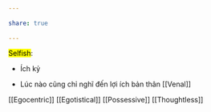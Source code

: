 ---  
share: true  
---  
<mark class="hltr-yellow">Selfish</mark>:  
- Ích kỷ  
- Lúc nào cũng chỉ nghĩ đến lợi ích bản thân [[Venal]]  
[[Egocentric]] [[Egotistical]] [[Possessive]] [[Thoughtless]]